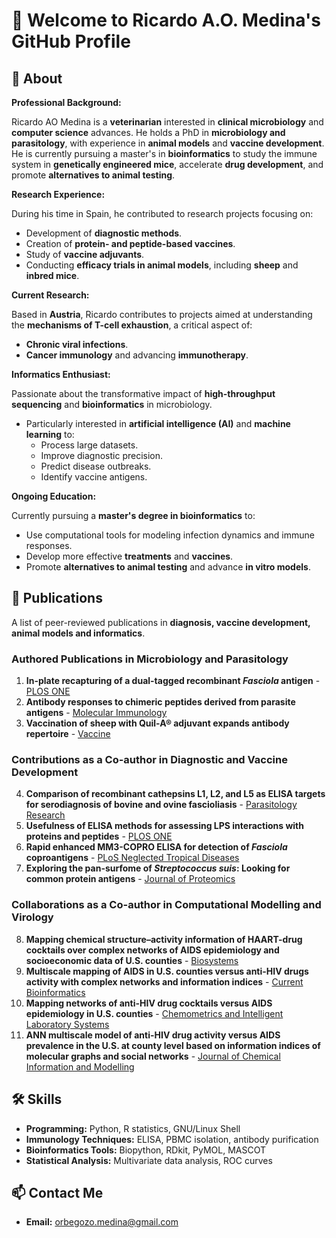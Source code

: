 # 👋 Welcome to Ricardo A.O. Medina's GitHub Profile

## 🧬 About

**Professional Background:**  

Ricardo AO Medina is a **veterinarian** interested in **clinical microbiology** and **computer science** advances. He holds a PhD in **microbiology and parasitology**, with experience in **animal models** and **vaccine development**. He is currently pursuing a master's in **bioinformatics** to study the immune system in **genetically engineered mice**, accelerate **drug development**, and promote **alternatives to animal testing**.

**Research Experience:**  

During his time in Spain, he contributed to research projects focusing on:  
  - Development of **diagnostic methods**.  
  - Creation of **protein- and peptide-based vaccines**.  
  - Study of **vaccine adjuvants**.  
  - Conducting **efficacy trials in animal models**, including **sheep** and **inbred mice**.  

**Current Research:**  

Based in **Austria**, Ricardo contributes to projects aimed at understanding the **mechanisms of T-cell exhaustion**, a critical aspect of:  
  - **Chronic viral infections**.  
  - **Cancer immunology** and advancing **immunotherapy**.  

**Informatics Enthusiast:**  

Passionate about the transformative impact of **high-throughput sequencing** and **bioinformatics** in microbiology.  
  - Particularly interested in **artificial intelligence (AI)** and **machine learning** to:  
    - Process large datasets.  
    - Improve diagnostic precision.  
    - Predict disease outbreaks.  
    - Identify vaccine antigens.  

**Ongoing Education:**  

Currently pursuing a **master's degree in bioinformatics** to:  
  - Use computational tools for modeling infection dynamics and immune responses.  
  - Develop more effective **treatments** and **vaccines**.  
  - Promote **alternatives to animal testing** and advance **in vitro models**.  

## 📜 Publications  
A list of peer-reviewed publications in **diagnosis, vaccine development, animal models and informatics**.  

### **Authored Publications in Microbiology and Parasitology**  

1. **In-plate recapturing of a dual-tagged recombinant *Fasciola* antigen** - [PLOS ONE](https://doi.org/10.1371/journal.pone.0211035)  
2. **Antibody responses to chimeric peptides derived from parasite antigens** - [Molecular Immunology](https://doi.org/10.1016/j.molimm.2018.11.019)  
3. **Vaccination of sheep with Quil-A® adjuvant expands antibody repertoire** - [Vaccine](https://doi.org/10.1016/j.vaccine.2018.02.115)  

### **Contributions as a Co-author in Diagnostic and Vaccine Development**  

4. **Comparison of recombinant cathepsins L1, L2, and L5 as ELISA targets for serodiagnosis of bovine and ovine fascioliasis** - [Parasitology Research](https://doi.org/10.1007/s00436-018-5809-7)  
5. **Usefulness of ELISA methods for assessing LPS interactions with proteins and peptides** - [PLOS ONE](https://doi.org/10.1371/journal.pone.0156530)  
6. **Rapid enhanced MM3-COPRO ELISA for detection of *Fasciola* coproantigens** - [PLoS Neglected Tropical Diseases](https://doi.org/10.1371/journal.pntd.0004872)  
7. **Exploring the pan-surfome of *Streptococcus suis*: Looking for common protein antigens** - [Journal of Proteomics](https://doi.org/10.1016/j.jprot.2012.07.025)  

### **Collaborations as a Co-author in Computational Modelling and Virology**  

8. **Mapping chemical structure–activity information of HAART-drug cocktails over complex networks of AIDS epidemiology and socioeconomic data of U.S. counties** - [Biosystems](https://doi.org/10.1016/j.biosystems.2015.04.007)  
9. **Multiscale mapping of AIDS in U.S. counties versus anti-HIV drugs activity with complex networks and information indices** - [Current Bioinformatics](https://doi.org/10.2174/1574893610666151008012648)  
10. **Mapping networks of anti-HIV drug cocktails versus AIDS epidemiology in U.S. counties** - [Chemometrics and Intelligent Laboratory Systems](https://doi.org/10.1016/j.chemolab.2014.08.006)  
11. **ANN multiscale model of anti-HIV drug activity versus AIDS prevalence in the U.S. at county level based on information indices of molecular graphs and social networks** - [Journal of Chemical Information and Modelling](https://doi.org/10.1021/ci400716y)  
<!-- TODO: [More Publications Here](Insert Personal Website or ORCID) -->

## 🛠 Skills
- **Programming:** Python, R statistics, GNU/Linux Shell
- **Immunology Techniques:** ELISA, PBMC isolation, antibody purification
- **Bioinformatics Tools:** Biopython, RDkit, PyMOL, MASCOT
- **Statistical Analysis:** Multivariate data analysis, ROC curves

## 📫 Contact Me
- **Email:** orbegozo.medina@gmail.com  
<!-- - **LinkedIn:** [Insert Your LinkedIn URL]  -->
<!-- - **ORCID:** [Insert Your ORCID URL]  -->

<!---
medinari/medinari is a ✨ special ✨ repository because its `README.md` (this file) appears on your GitHub profile.
You can click the Preview link to take a look at your changes.
--->
